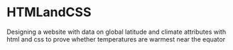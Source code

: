 # HTMLandCSS
Designing a website with data on global latitude and climate attributes with html and css to prove whether temperatures are warmest near the equator
